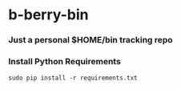 # b-berry-bin

### Just a personal $HOME/bin tracking repo

### Install Python Requirements

```
sudo pip install -r requirements.txt
```
